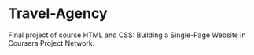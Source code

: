 # Travel-Agency
Final project of course HTML and CSS: Building a Single-Page Website in Coursera Project Network.
